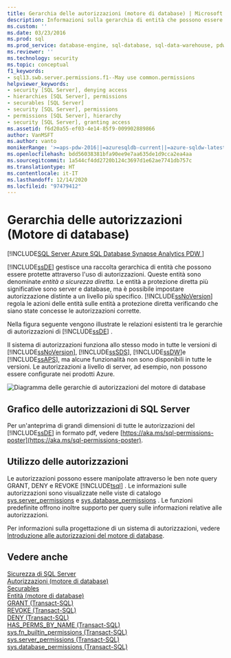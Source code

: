 ```yaml
---
title: Gerarchia delle autorizzazioni (motore di database) | Microsoft Docs
description: Informazioni sulla gerarchia di entità che possono essere protette con le autorizzazioni, chiamate entità a protezione diretta, nel motore di database di SQL Server.
ms.custom: ''
ms.date: 03/23/2016
ms.prod: sql
ms.prod_service: database-engine, sql-database, sql-data-warehouse, pdw
ms.reviewer: ''
ms.technology: security
ms.topic: conceptual
f1_keywords:
- sql13.swb.server.permissions.f1--May use common.permissions
helpviewer_keywords:
- security [SQL Server], denying access
- hierarchies [SQL Server], permissions
- securables [SQL Server]
- security [SQL Server], permissions
- permissions [SQL Server], hierarchy
- security [SQL Server], granting access
ms.assetid: f6d20a55-ef03-4e14-85f9-009902889866
author: VanMSFT
ms.author: vanto
monikerRange: '>=aps-pdw-2016||=azuresqldb-current||=azure-sqldw-latest||>=sql-server-2016||>=sql-server-linux-2017||=azuresqldb-mi-current'
ms.openlocfilehash: bdd56038381bfa90ee9e7aa635de1d9cca2ea4aa
ms.sourcegitcommit: 1a544cf4dd2720b124c3697d1e62ae7741db757c
ms.translationtype: HT
ms.contentlocale: it-IT
ms.lasthandoff: 12/14/2020
ms.locfileid: "97479412"
---
```

# <a name="permissions-hierarchy-database-engine"></a>Gerarchia delle autorizzazioni (Motore di database)
[!INCLUDE[SQL Server Azure SQL Database Synapse Analytics PDW ](../../includes/applies-to-version/sql-asdb-asdbmi-asa-pdw.md)]

  [!INCLUDE[ssDE](../../includes/ssde-md.md)] gestisce una raccolta gerarchica di entità che possono essere protette attraverso l'uso di autorizzazioni. Queste entità sono denominate *entità a sicurezza diretta*. Le entità a protezione diretta più significative sono server e database, ma è possibile impostare autorizzazione distinte a un livello più specifico. [!INCLUDE[ssNoVersion](../../includes/ssnoversion-md.md)] regola le azioni delle entità sulle entità a protezione diretta verificando che siano state concesse le autorizzazioni corrette.  
  
 Nella figura seguente vengono illustrate le relazioni esistenti tra le gerarchie di autorizzazioni di [!INCLUDE[ssDE](../../includes/ssde-md.md)] .  
  
 Il sistema di autorizzazioni funziona allo stesso modo in tutte le versioni di [!INCLUDE[ssNoVersion](../../includes/ssnoversion-md.md)], [!INCLUDE[ssSDS](../../includes/sssds-md.md)], [!INCLUDE[ssDW](../../includes/ssdw-md.md)]e [!INCLUDE[ssAPS](../../includes/ssaps-md.md)], ma alcune funzionalità non sono disponibili in tutte le versioni. Le autorizzazioni a livello di server, ad esempio, non possono essere configurate nei prodotti Azure.  
  
 ![Diagramma delle gerarchie di autorizzazioni del motore di database](../../relational-databases/security/media/wj-security-layers.gif "Diagramma delle gerarchie di autorizzazioni del motore di database")  
  
## <a name="chart-of-sql-server-permissions"></a>Grafico delle autorizzazioni di SQL Server  
 Per un'anteprima di grandi dimensioni di tutte le autorizzazioni del [!INCLUDE[ssDE](../../includes/ssde-md.md)] in formato pdf, vedere [https://aka.ms/sql-permissions-poster](https://aka.ms/sql-permissions-poster).  
  
## <a name="working-with-permissions"></a>Utilizzo delle autorizzazioni  
 Le autorizzazioni possono essere manipolate attraverso le ben note query GRANT, DENY e REVOKE [!INCLUDE[tsql](../../includes/tsql-md.md)] . Le informazioni sulle autorizzazioni sono visualizzate nelle viste di catalogo [sys.server_permissions](../../relational-databases/system-catalog-views/sys-server-permissions-transact-sql.md) e [sys.database_permissions](../../relational-databases/system-catalog-views/sys-database-permissions-transact-sql.md) . Le funzioni predefinite offrono inoltre supporto per query sulle informazioni relative alle autorizzazioni.  
  
 Per informazioni sulla progettazione di un sistema di autorizzazioni, vedere [Introduzione alle autorizzazioni del motore di database](../../relational-databases/security/authentication-access/getting-started-with-database-engine-permissions.md).  
  
## <a name="see-also"></a>Vedere anche  
 [Sicurezza di SQL Server](../../relational-databases/security/securing-sql-server.md)   
 [Autorizzazioni &#40;motore di database&#41;](../../relational-databases/security/permissions-database-engine.md)   
 [Securables](../../relational-databases/security/securables.md)   
 [Entità &#40;motore di database&#41;](../../relational-databases/security/authentication-access/principals-database-engine.md)   
 [GRANT &#40;Transact-SQL&#41;](../../t-sql/statements/grant-transact-sql.md)   
 [REVOKE &#40;Transact-SQL&#41;](../../t-sql/statements/revoke-transact-sql.md)   
 [DENY &#40;Transact-SQL&#41;](../../t-sql/statements/deny-transact-sql.md)   
 [HAS_PERMS_BY_NAME &#40;Transact-SQL&#41;](../../t-sql/functions/has-perms-by-name-transact-sql.md)   
 [sys.fn_builtin_permissions &#40;Transact-SQL&#41;](../../relational-databases/system-functions/sys-fn-builtin-permissions-transact-sql.md)   
 [sys.server_permissions &#40;Transact-SQL&#41;](../../relational-databases/system-catalog-views/sys-server-permissions-transact-sql.md)   
 [sys.database_permissions &#40;Transact-SQL&#41;](../../relational-databases/system-catalog-views/sys-database-permissions-transact-sql.md)  
  
  
